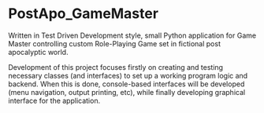 # PostApo_GameMaster
Written in Test Driven Development style, small Python application for Game Master controlling custom Role-Playing Game set in fictional post apocalyptic world.

Development of this project focuses firstly on creating and testing necessary classes (and interfaces) to set up a working program logic and backend. When this is done, console-based interfaces will be developed (menu navigation, output printing, etc), while finally developing graphical interface for the application.
